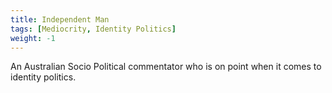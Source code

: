 ```yaml
---
title: Independent Man
tags: [Mediocrity, Identity Politics]
weight: -1
---
```


An Australian Socio Political commentator who is on point when it comes to identity politics.
